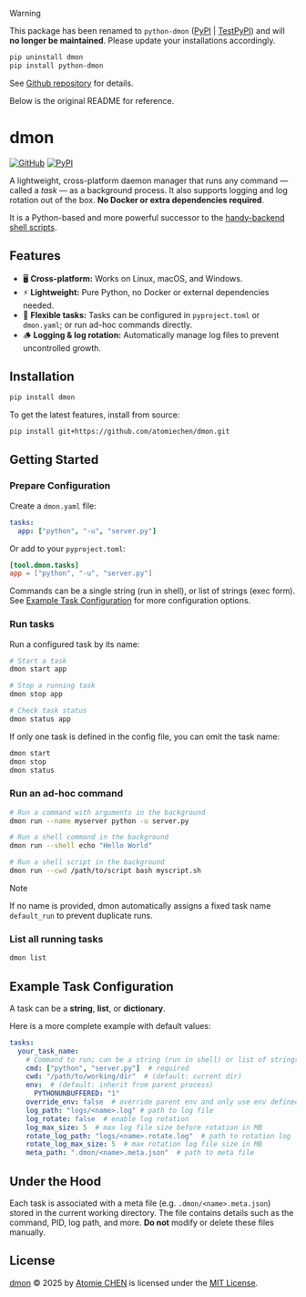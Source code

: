 > [!WARNING]
> This package has been renamed to `python-dmon` ([PyPI](https://pypi.org/project/python-dmon/) | [TestPyPI](https://test.pypi.org/project/python-dmon/)) and will **no longer be maintained**. 
> Please update your installations accordingly.
>
> ```sh
> pip uninstall dmon
> pip install python-dmon
> ```
>
> See [Github repository](https://github.com/atomiechen/python-dmon) for details.
>
> Below is the original README for reference.


# dmon


[![GitHub](https://img.shields.io/badge/github-dmon-blue?logo=github)](https://github.com/atomiechen/dmon)
[![PyPI](https://img.shields.io/pypi/v/dmon?logo=pypi&logoColor=white)](https://pypi.org/project/dmon/)


A lightweight, cross-platform daemon manager that runs any command — called a *task* — as a background process. 
It also supports logging and log rotation out of the box. 
**No Docker or extra dependencies required**. 

It is a Python-based and more powerful successor to the [handy-backend shell scripts](https://github.com/atomiechen/handy-backend).


## Features

- 🖥️ **Cross-platform:** Works on Linux, macOS, and Windows.
- ⚡ **Lightweight:** Pure Python, no Docker or external dependencies needed.
- 🧩 **Flexible tasks:** Tasks can be configured in `pyproject.toml` or `dmon.yaml`; or run ad-hoc commands directly.
- 🪵 **Logging & log rotation:** Automatically manage log files to prevent uncontrolled growth.


## Installation

```sh
pip install dmon
```

To get the latest features, install from source:

```sh
pip install git+https://github.com/atomiechen/dmon.git
```

## Getting Started

### Prepare Configuration

Create a `dmon.yaml` file:

```yaml
tasks:
  app: ["python", "-u", "server.py"]
```

Or add to your `pyproject.toml`:

```toml
[tool.dmon.tasks]
app = ["python", "-u", "server.py"]
```

Commands can be a single string (run in shell), or list of strings (exec form).
See [Example Task Configuration](#example-task-configuration) for more configuration options.


### Run tasks

Run a configured task by its name:

```sh
# Start a task
dmon start app

# Stop a running task
dmon stop app

# Check task status
dmon status app
```

If only one task is defined in the config file, you can omit the task name:

```sh
dmon start
dmon stop
dmon status
```


### Run an ad-hoc command

```sh
# Run a command with arguments in the background
dmon run --name myserver python -u server.py

# Run a shell command in the background
dmon run --shell echo "Hello World"

# Run a shell script in the background
dmon run --cwd /path/to/script bash myscript.sh
```

> [!NOTE]
> If no name is provided, dmon automatically assigns a fixed task name `default_run` to prevent duplicate runs.


### List all running tasks

```sh
dmon list
```


## Example Task Configuration

A task can be a **string**, **list**, or **dictionary**.

Here is a more complete example with default values:

```yaml
tasks:
  your_task_name:
    # Command to run; can be a string (run in shell) or list of strings (exec form)
    cmd: ["python", "server.py"]  # required
    cwd: "/path/to/working/dir"  # (default: current dir)
    env:  # (default: inherit from parent process)
      PYTHONUNBUFFERED: "1"
    override_env: false  # override parent env and only use env defined here
    log_path: "logs/<name>.log" # path to log file
    log_rotate: false  # enable log rotation
    log_max_size: 5  # max log file size before rotation in MB
    rotate_log_path: "logs/<name>.rotate.log"  # path to rotation log
    rotate_log_max_size: 5  # max rotation log file size in MB
    meta_path: ".dmon/<name>.meta.json"  # path to meta file
```

## Under the Hood

Each task is associated with a meta file (e.g. `.dmon/<name>.meta.json`) stored in the current working directory.
The file contains details such as the command, PID, log path, and more.
**Do not** modify or delete these files manually.


## License

[dmon](https://github.com/atomiechen/dmon) © 2025 by [Atomie CHEN](https://github.com/atomiechen) is licensed under the [MIT License](https://github.com/atomiechen/dmon/blob/main/LICENSE).
